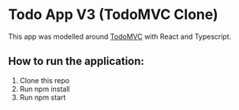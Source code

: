 # Todo App V3 (TodoMVC Clone)

This app was modelled around [TodoMVC](https://todomvc.com/examples/react/) with React and Typescript.

## How to run the application:

1. Clone this repo
2. Run npm install
3. Run npm start
